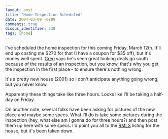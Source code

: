 ```yaml
---
layout: post
title: "Home Inspection Scheduled"
date: 2004-03-09 -0800
comments: true
disqus_identifier: 530
tags: [home]
---
```

I've scheduled the home inspection for this coming Friday, March 12th.
It'll end up costing me $270 for that (I have a coupon for $35 off),
but it's money well spent. [Greg](http://www.greghughes.net/rant/) says
he's seen great looking deals go south because of the results of an
inspection, but you know, that's why you get the inspection in the first
place - to ensure there's nothing wrong.

 It's a pretty new house (2001) so I don't anticipate anything going
wrong, but you never know.

 Apparently these things take like three hours. Looks like I'll be
taking a half-day on Friday.

 On another note, several folks have been asking for pictures of the new
place and maybe some specs. What I'll do is take some pictures during
the inspection (hey, what else am I gonna do for three hours?) and then
post them up here with some specs. I'd point you all to the
[RMLS](http://www.rmls.com) listing for the house, but it's been taken
down.
